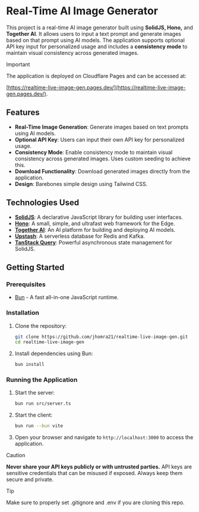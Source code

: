 # Real-Time AI Image Generator

This project is a real-time AI image generator built using **SolidJS, Hono,** and **Together AI**. It allows users to input a text prompt and generate images based on that prompt using AI models. The application supports optional API key input for personalized usage and includes a **consistency mode** to maintain visual consistency across generated images.

> [!IMPORTANT]
> The application is deployed on Cloudflare Pages and can be accessed at:
>
> [https://realtime-live-image-gen.pages.dev/](https://realtime-live-image-gen.pages.dev/).

## Features

- **Real-Time Image Generation**: Generate images based on text prompts using AI models.
- **Optional API Key**: Users can input their own API key for personalized usage.
- **Consistency Mode**: Enable consistency mode to maintain visual consistency across generated images. Uses custom seeding to achieve this.
- **Download Functionality**: Download generated images directly from the application.
- **Design**: Barebones simple design using Tailwind CSS.

## Technologies Used

- **[SolidJS](https://docs.solidjs.com/)**: A declarative JavaScript library for building user interfaces.
- **[Hono](https://hono.dev/docs/)**: A small, simple, and ultrafast web framework for the Edge.
- **[Together AI](https://docs.together.ai/docs/introduction)**: An AI platform for building and deploying AI models.
- **[Upstash](https://upstash.com/docs/introduction)**: A serverless database for Redis and Kafka.
- **[TanStack Query](https://tanstack.com/query/latest/docs/framework/solid/overview)**: Powerful asynchronous state management for SolidJS.

## Getting Started

### Prerequisites

- [Bun](https://bun.sh) - A fast all-in-one JavaScript runtime.

### Installation

1. Clone the repository:

   ```bash
   git clone https://github.com/jhomra21/realtime-live-image-gen.git
   cd realtime-live-image-gen
   ```

2. Install dependencies using Bun:

   ```bash
   bun install
   ```

### Running the Application

1. Start the server:

   ```bash
   bun run src/server.ts
   ```

2. Start the client:

   ```bash
   bun run --bun vite
   ```

3. Open your browser and navigate to `http://localhost:3000` to access the application.


> [!CAUTION]
> **Never share your API keys publicly or with untrusted parties.** API keys are sensitive credentials that can be misused if exposed. 
> Always keep them secure and private.

> [!TIP]
> Make sure to properly set .gitignore and .env if you are cloning this repo.
